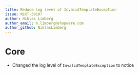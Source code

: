 ```yaml
---
title: Reduce log level of InvalidTemplateException
issue: NEXT-30107
author: Niklas Limberg
author_email: n.limberg@shopware.com
author_github: NiklasLimberg
---
```

# Core
* Changed the log level of `InvalidTemplateException` to notice 
